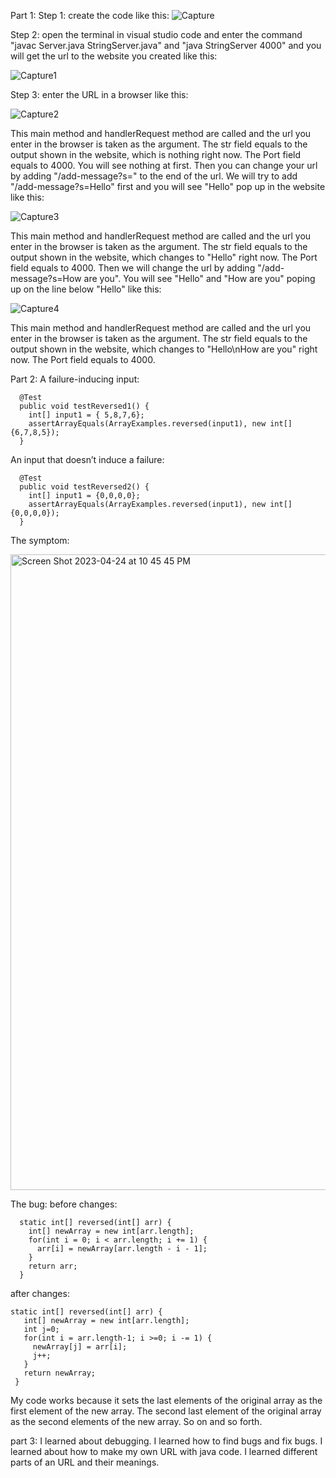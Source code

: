 Part 1:
Step 1: create the code like this:
![Capture](https://user-images.githubusercontent.com/130394449/234158985-8afc222d-0fa2-45e6-b744-7c82b418bbd3.PNG)

Step 2: open the terminal in visual studio code and enter the command "javac Server.java StringServer.java" and "java StringServer 4000" and you will get the url to the website you created like this:

![Capture1](https://user-images.githubusercontent.com/130394449/234159174-564b6475-acbe-429c-9c21-5b9feab3fc8d.PNG)

Step 3: enter the URL in a browser like this:

![Capture2](https://user-images.githubusercontent.com/130394449/234159408-ca34c354-d7bc-476c-b970-1fa19aa8a7c5.PNG)

This main method and handlerRequest method are called and the url you enter in the browser is taken as the argument. The str field equals to the output shown in the website, which is nothing right now. The Port field equals to 4000.
You will see nothing at first. Then you can change your url by adding "/add-message?s=<string>" to the end of the url. We will try to add "/add-message?s=Hello" first and you will see "Hello" pop up in the website like this:
  
![Capture3](https://user-images.githubusercontent.com/130394449/234159796-a57502b1-8699-4c9e-bcb3-6080bc846a0f.PNG)

This main method and handlerRequest method are called and the url you enter in the browser is taken as the argument. The str field equals to the output shown in the website, which changes to "Hello" right now. The Port field equals to 4000.
Then we will change the url by adding "/add-message?s=How are you". You will see "Hello" and "How are you" poping up on the line below "Hello" like this:
  
![Capture4](https://user-images.githubusercontent.com/130394449/234160386-ffb5840d-38fb-4358-8a5f-9f9e4e70cd34.PNG)

This main method and handlerRequest method are called and the url you enter in the browser is taken as the argument. The str field equals to the output shown in the website, which changes to "Hello\nHow are you" right now. The Port field equals to 4000.

Part 2:
A failure-inducing input:
```
  @Test
  public void testReversed1() {
    int[] input1 = { 5,8,7,6};
    assertArrayEquals(ArrayExamples.reversed(input1), new int[]{6,7,8,5});
  }
  ```

An input that doesn’t induce a failure:
```
  @Test
  public void testReversed2() {
    int[] input1 = {0,0,0,0};
    assertArrayEquals(ArrayExamples.reversed(input1), new int[]{0,0,0,0});
  }
  ```

The symptom:

<img width="1017" alt="Screen Shot 2023-04-24 at 10 45 45 PM" src="https://user-images.githubusercontent.com/130394449/234185238-9ee6f9b9-b30f-4d78-8fe4-70922e76f305.png">


The bug:
before changes:
```
  static int[] reversed(int[] arr) {
    int[] newArray = new int[arr.length];
    for(int i = 0; i < arr.length; i += 1) {
      arr[i] = newArray[arr.length - i - 1];
    }
    return arr;
  }
  ```
 
 after changes:
 ```                           
 static int[] reversed(int[] arr) {
    int[] newArray = new int[arr.length];
    int j=0;
    for(int i = arr.length-1; i >=0; i -= 1) {
      newArray[j] = arr[i];
      j++;
    }
    return newArray;
  }
  ```
My code works because it sets the last elements of the original array as the first element of the new array. The second last element of the original array as the second elements of the new array. So on and so forth.

part 3:
I learned about debugging. I learned how to find bugs and fix bugs.
I learned about how to make my own URL with java code.
I learned different parts of an URL and their meanings.

